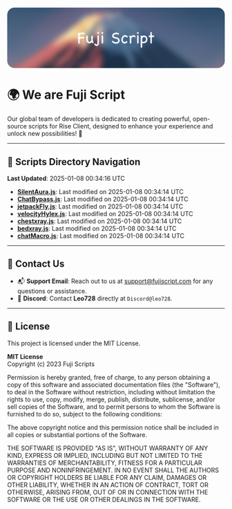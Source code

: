![Banner](.github/b.webp)

# 🌍 **We are Fuji Script**

Our global team of developers is dedicated to creating powerful, open-source scripts for Rise Client, designed to enhance your experience and unlock new possibilities! 🌟

---
<!-- SCRIPTS_NAVIGATION_START -->
## 📂 **Scripts Directory Navigation**

**Last Updated**: 2025-01-08 00:34:16 UTC

- **[SilentAura.js](scripts/SilentAura.js)**: Last modified on 2025-01-08 00:34:14 UTC
- **[ChatBypass.js](scripts/ChatBypass.js)**: Last modified on 2025-01-08 00:34:14 UTC
- **[jetpackFly.js](scripts/jetpackFly.js)**: Last modified on 2025-01-08 00:34:14 UTC
- **[velocityHylex.js](scripts/velocityHylex.js)**: Last modified on 2025-01-08 00:34:14 UTC
- **[chestxray.js](scripts/chestxray.js)**: Last modified on 2025-01-08 00:34:14 UTC
- **[bedxray.js](scripts/bedxray.js)**: Last modified on 2025-01-08 00:34:14 UTC
- **[chatMacro.js](scripts/chatMacro.js)**: Last modified on 2025-01-08 00:34:14 UTC

<!-- SCRIPTS_NAVIGATION_END -->

---

## 💬 **Contact Us**  
- 📬 **Support Email**: Reach out to us at [support@fujiscript.com](mailto:support@fujiscript.com) for any questions or assistance.  
- 💬 **Discord**: Contact **Leo728** directly at `Discord@leo728`.

---

## 📜 **License**

This project is licensed under the MIT License.  

**MIT License**  
Copyright (c) 2023 Fuji Scripts  

Permission is hereby granted, free of charge, to any person obtaining a copy of this software and associated documentation files (the "Software"), to deal in the Software without restriction, including without limitation the rights to use, copy, modify, merge, publish, distribute, sublicense, and/or sell copies of the Software, and to permit persons to whom the Software is furnished to do so, subject to the following conditions:  

The above copyright notice and this permission notice shall be included in all copies or substantial portions of the Software.  

THE SOFTWARE IS PROVIDED "AS IS", WITHOUT WARRANTY OF ANY KIND, EXPRESS OR IMPLIED, INCLUDING BUT NOT LIMITED TO THE WARRANTIES OF MERCHANTABILITY, FITNESS FOR A PARTICULAR PURPOSE AND NONINFRINGEMENT. IN NO EVENT SHALL THE AUTHORS OR COPYRIGHT HOLDERS BE LIABLE FOR ANY CLAIM, DAMAGES OR OTHER LIABILITY, WHETHER IN AN ACTION OF CONTRACT, TORT OR OTHERWISE, ARISING FROM, OUT OF OR IN CONNECTION WITH THE SOFTWARE OR THE USE OR OTHER DEALINGS IN THE SOFTWARE.  
